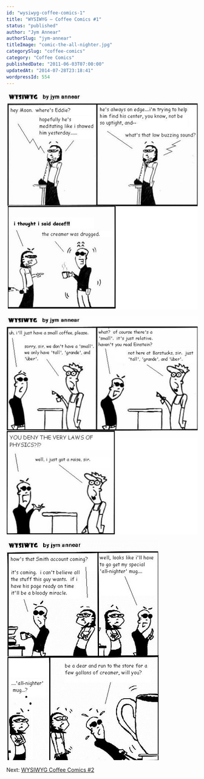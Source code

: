 ```yaml
---
id: "wysiwyg-coffee-comics-1"
title: "WYSIWYG – Coffee Comics #1"
status: "published"
author: "Jym Annear"
authorSlug: "jym-annear"
titleImage: "comic-the-all-nighter.jpg"
categorySlug: "coffee-comics"
category: "Coffee Comics"
publishedDate: "2011-06-03T07:00:00"
updatedAt: "2014-07-28T23:18:41"
wordpressId: 554
---
```


![comic-mental-spandex](comic-mental-spandex1.jpg)

![comic-size-matters](comic-size-matters.jpg)

![comic-the-all-nighter](comic-the-all-nighter.jpg)

Next: [WYSIWYG Coffee Comics #2](/wysiwyg-coffee-comics-2/)

